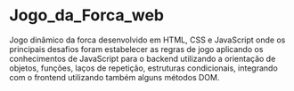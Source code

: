 # Jogo_da_Forca_web
 Jogo dinâmico da forca desenvolvido em HTML, CSS e JavaScript onde os principais desafios foram estabelecer as regras de jogo aplicando os conhecimentos de JavaScript para o backend utilizando a orientação de objetos, funções, laços de repetição, estruturas condicionais, integrando com o frontend utilizando também alguns métodos DOM.